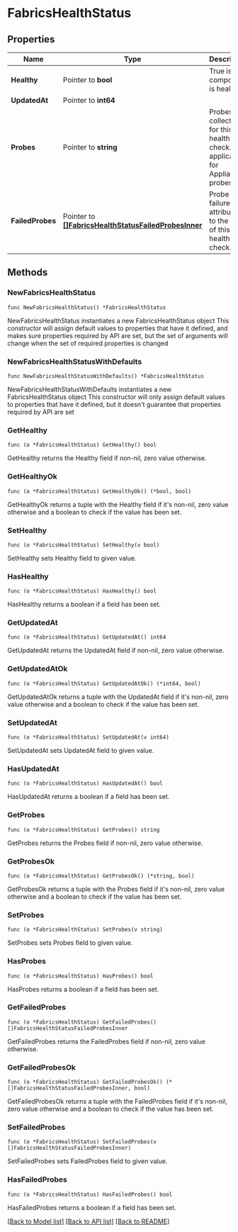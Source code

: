# FabricsHealthStatus

## Properties

Name | Type | Description | Notes
------------ | ------------- | ------------- | -------------
**Healthy** | Pointer to **bool** | True is the component is healthy. | [optional] 
**UpdatedAt** | Pointer to **int64** |  | [optional] 
**Probes** | Pointer to **string** | Probes collected for this health check. Only applicable for Appliance probes. | [optional] 
**FailedProbes** | Pointer to [**[]FabricsHealthStatusFailedProbesInner**](FabricsHealthStatusFailedProbesInner.md) | Probe failures attributing to the result of this health check. | [optional] 

## Methods

### NewFabricsHealthStatus

`func NewFabricsHealthStatus() *FabricsHealthStatus`

NewFabricsHealthStatus instantiates a new FabricsHealthStatus object
This constructor will assign default values to properties that have it defined,
and makes sure properties required by API are set, but the set of arguments
will change when the set of required properties is changed

### NewFabricsHealthStatusWithDefaults

`func NewFabricsHealthStatusWithDefaults() *FabricsHealthStatus`

NewFabricsHealthStatusWithDefaults instantiates a new FabricsHealthStatus object
This constructor will only assign default values to properties that have it defined,
but it doesn't guarantee that properties required by API are set

### GetHealthy

`func (o *FabricsHealthStatus) GetHealthy() bool`

GetHealthy returns the Healthy field if non-nil, zero value otherwise.

### GetHealthyOk

`func (o *FabricsHealthStatus) GetHealthyOk() (*bool, bool)`

GetHealthyOk returns a tuple with the Healthy field if it's non-nil, zero value otherwise
and a boolean to check if the value has been set.

### SetHealthy

`func (o *FabricsHealthStatus) SetHealthy(v bool)`

SetHealthy sets Healthy field to given value.

### HasHealthy

`func (o *FabricsHealthStatus) HasHealthy() bool`

HasHealthy returns a boolean if a field has been set.

### GetUpdatedAt

`func (o *FabricsHealthStatus) GetUpdatedAt() int64`

GetUpdatedAt returns the UpdatedAt field if non-nil, zero value otherwise.

### GetUpdatedAtOk

`func (o *FabricsHealthStatus) GetUpdatedAtOk() (*int64, bool)`

GetUpdatedAtOk returns a tuple with the UpdatedAt field if it's non-nil, zero value otherwise
and a boolean to check if the value has been set.

### SetUpdatedAt

`func (o *FabricsHealthStatus) SetUpdatedAt(v int64)`

SetUpdatedAt sets UpdatedAt field to given value.

### HasUpdatedAt

`func (o *FabricsHealthStatus) HasUpdatedAt() bool`

HasUpdatedAt returns a boolean if a field has been set.

### GetProbes

`func (o *FabricsHealthStatus) GetProbes() string`

GetProbes returns the Probes field if non-nil, zero value otherwise.

### GetProbesOk

`func (o *FabricsHealthStatus) GetProbesOk() (*string, bool)`

GetProbesOk returns a tuple with the Probes field if it's non-nil, zero value otherwise
and a boolean to check if the value has been set.

### SetProbes

`func (o *FabricsHealthStatus) SetProbes(v string)`

SetProbes sets Probes field to given value.

### HasProbes

`func (o *FabricsHealthStatus) HasProbes() bool`

HasProbes returns a boolean if a field has been set.

### GetFailedProbes

`func (o *FabricsHealthStatus) GetFailedProbes() []FabricsHealthStatusFailedProbesInner`

GetFailedProbes returns the FailedProbes field if non-nil, zero value otherwise.

### GetFailedProbesOk

`func (o *FabricsHealthStatus) GetFailedProbesOk() (*[]FabricsHealthStatusFailedProbesInner, bool)`

GetFailedProbesOk returns a tuple with the FailedProbes field if it's non-nil, zero value otherwise
and a boolean to check if the value has been set.

### SetFailedProbes

`func (o *FabricsHealthStatus) SetFailedProbes(v []FabricsHealthStatusFailedProbesInner)`

SetFailedProbes sets FailedProbes field to given value.

### HasFailedProbes

`func (o *FabricsHealthStatus) HasFailedProbes() bool`

HasFailedProbes returns a boolean if a field has been set.


[[Back to Model list]](../README.md#documentation-for-models) [[Back to API list]](../README.md#documentation-for-api-endpoints) [[Back to README]](../README.md)


